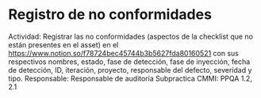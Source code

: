 # Registro de no conformidades

Actividad: Registrar las no conformidades (aspectos de la checklist que no están presentes en el asset) en el https://www.notion.so/f78724bec45744b3b5627fda80160521 con sus respectivos nombres, estado, fase de detección, fase de inyección, fecha de detección, ID, iteración, proyecto, responsable del defecto, severidad y tipo.
Responsable: Responsable de auditoría
Subpractica CMMI: PPQA 1.2, 2.1